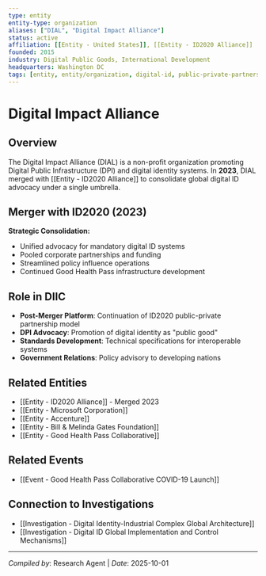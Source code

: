 ```yaml
---
type: entity
entity-type: organization
aliases: ["DIAL", "Digital Impact Alliance"]
status: active
affiliation: [[Entity - United States]], [[Entity - ID2020 Alliance]]
founded: 2015
industry: Digital Public Goods, International Development
headquarters: Washington DC
tags: [entity, entity/organization, digital-id, public-private-partnership, ID2020-merger]
---
```


# Digital Impact Alliance

## Overview
The Digital Impact Alliance (DIAL) is a non-profit organization promoting Digital Public Infrastructure (DPI) and digital identity systems. In **2023**, DIAL merged with [[Entity - ID2020 Alliance]] to consolidate global digital ID advocacy under a single umbrella.

## Merger with ID2020 (2023)
**Strategic Consolidation:**
- Unified advocacy for mandatory digital ID systems
- Pooled corporate partnerships and funding
- Streamlined policy influence operations
- Continued Good Health Pass infrastructure development

## Role in DIIC
- **Post-Merger Platform**: Continuation of ID2020 public-private partnership model
- **DPI Advocacy**: Promotion of digital identity as "public good"
- **Standards Development**: Technical specifications for interoperable systems
- **Government Relations**: Policy advisory to developing nations

## Related Entities
- [[Entity - ID2020 Alliance]] - Merged 2023
- [[Entity - Microsoft Corporation]]
- [[Entity - Accenture]]
- [[Entity - Bill & Melinda Gates Foundation]]
- [[Entity - Good Health Pass Collaborative]]

## Related Events
- [[Event - Good Health Pass Collaborative COVID-19 Launch]]

## Connection to Investigations
- [[Investigation - Digital Identity-Industrial Complex Global Architecture]]
- [[Investigation - Digital ID Global Implementation and Control Mechanisms]]

---
*Compiled by*: Research Agent | *Date*: 2025-10-01
